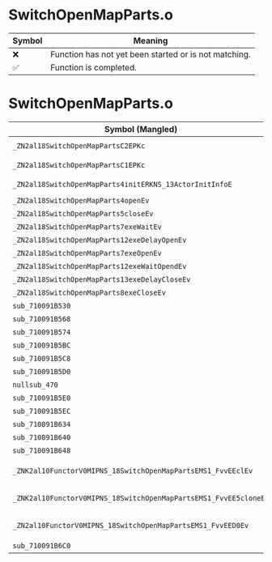 # SwitchOpenMapParts.o
| Symbol | Meaning 
| ------------- | ------------- 
| :x: | Function has not yet been started or is not matching. 
| :white_check_mark: | Function is completed. 


# SwitchOpenMapParts.o
| Symbol (Mangled) | Symbol (Demangled) | Decompiled? |
| ------------- |  ------------- | ------------- |
| `_ZN2al18SwitchOpenMapPartsC2EPKc` | `al::SwitchOpenMapParts::SwitchOpenMapParts(char const*)` | :white_check_mark: |
| `_ZN2al18SwitchOpenMapPartsC1EPKc` | `al::SwitchOpenMapParts::SwitchOpenMapParts(char const*)` | :white_check_mark: |
| `_ZN2al18SwitchOpenMapParts4initERKNS_13ActorInitInfoE` | `al::SwitchOpenMapParts::init(al::ActorInitInfo const&)` | :white_check_mark: |
| `_ZN2al18SwitchOpenMapParts4openEv` | `al::SwitchOpenMapParts::open(void)` | :white_check_mark: |
| `_ZN2al18SwitchOpenMapParts5closeEv` | `al::SwitchOpenMapParts::close(void)` | :white_check_mark: |
| `_ZN2al18SwitchOpenMapParts7exeWaitEv` | `al::SwitchOpenMapParts::exeWait(void)` | :white_check_mark: |
| `_ZN2al18SwitchOpenMapParts12exeDelayOpenEv` | `al::SwitchOpenMapParts::exeDelayOpen(void)` | :white_check_mark: |
| `_ZN2al18SwitchOpenMapParts7exeOpenEv` | `al::SwitchOpenMapParts::exeOpen(void)` | :white_check_mark: |
| `_ZN2al18SwitchOpenMapParts12exeWaitOpendEv` | `al::SwitchOpenMapParts::exeWaitOpend(void)` | :white_check_mark: |
| `_ZN2al18SwitchOpenMapParts13exeDelayCloseEv` | `al::SwitchOpenMapParts::exeDelayClose(void)` | :white_check_mark: |
| `_ZN2al18SwitchOpenMapParts8exeCloseEv` | `al::SwitchOpenMapParts::exeClose(void)` | :white_check_mark: |
| `sub_710091B530` | `` | :white_check_mark: |
| `sub_710091B568` | `` | :white_check_mark: |
| `sub_710091B574` | `` | :white_check_mark: |
| `sub_710091B5BC` | `` | :white_check_mark: |
| `sub_710091B5C8` | `` | :white_check_mark: |
| `sub_710091B5D0` | `` | :white_check_mark: |
| `nullsub_470` | `` | :white_check_mark: |
| `sub_710091B5E0` | `` | :white_check_mark: |
| `sub_710091B5EC` | `` | :white_check_mark: |
| `sub_710091B634` | `` | :white_check_mark: |
| `sub_710091B640` | `` | :white_check_mark: |
| `sub_710091B648` | `` | :white_check_mark: |
| `_ZNK2al10FunctorV0MIPNS_18SwitchOpenMapPartsEMS1_FvvEEclEv` | `al::FunctorV0M<al::SwitchOpenMapParts *,void (al::SwitchOpenMapParts::*)(void)>::operator()(void)const` | :white_check_mark: |
| `_ZNK2al10FunctorV0MIPNS_18SwitchOpenMapPartsEMS1_FvvEE5cloneEv` | `al::FunctorV0M<al::SwitchOpenMapParts *,void (al::SwitchOpenMapParts::*)(void)>::clone(void)const` | :white_check_mark: |
| `_ZN2al10FunctorV0MIPNS_18SwitchOpenMapPartsEMS1_FvvEED0Ev` | `al::FunctorV0M<al::SwitchOpenMapParts *,void (al::SwitchOpenMapParts::*)(void)>::~FunctorV0M()` | :white_check_mark: |
| `sub_710091B6C0` | `` | :white_check_mark: |
